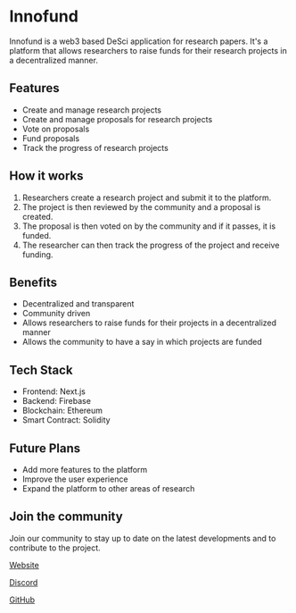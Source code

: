# Innofund
Innofund is a web3 based DeSci application for research papers. It's a platform that allows researchers to raise funds for their research projects in a decentralized manner.

## Features
- Create and manage research projects
- Create and manage proposals for research projects
- Vote on proposals
- Fund proposals
- Track the progress of research projects

## How it works
1. Researchers create a research project and submit it to the platform.
2. The project is then reviewed by the community and a proposal is created.
3. The proposal is then voted on by the community and if it passes, it is funded.
4. The researcher can then track the progress of the project and receive funding.

## Benefits
- Decentralized and transparent
- Community driven
- Allows researchers to raise funds for their projects in a decentralized manner
- Allows the community to have a say in which projects are funded

## Tech Stack
- Frontend: Next.js
- Backend: Firebase
- Blockchain: Ethereum
- Smart Contract: Solidity

## Future Plans
- Add more features to the platform
- Improve the user experience
- Expand the platform to other areas of research

## Join the community
Join our community to stay up to date on the latest developments and to contribute to the project.

[Website](https://innofund.io)

[Discord](https://discord.gg/innofund)

[GitHub](https://github.com/innofund/innofund)
